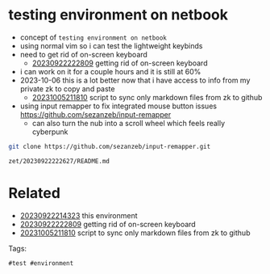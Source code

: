 # testing environment on netbook

- concept of `testing environment on netbook`
- using normal vim so i can test the lightweight keybinds
- need to get rid of on-screen keyboard
  - [20230922222809](/zet/20230922222809/README.md) getting rid of on-screen keyboard
- i can work on it for a couple hours and it is still at 60%
- 2023-10-06 this is a lot better now that i have access to info from my private zk to copy and paste
  - [20231005211810](/zet/20231005211810/README.md) script to sync only markdown files from zk to github
- using input remapper to fix integrated mouse button issues https://github.com/sezanzeb/input-remapper
  - can also turn the nub into a scroll wheel which feels really cyberpunk
```bash
git clone https://github.com/sezanzeb/input-remapper.git
```

` zet/20230922222627/README.md `

# Related

- [20230922214323](/zet/20230922214323/README.md) this environment
- [20230922222809](/zet/20230922222809/README.md) getting rid of on-screen keyboard
- [20231005211810](/zet/20231005211810/README.md) script to sync only markdown files from zk to github

Tags:

    #test #environment
